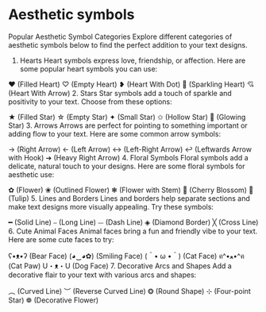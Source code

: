 # Aesthetic symbols
Popular Aesthetic Symbol Categories
Explore different categories of aesthetic symbols below to find the perfect addition to your text designs.

1. Hearts
Heart symbols express love, friendship, or affection. Here are some popular heart symbols you can use:

❤ (Filled Heart)
♡ (Empty Heart)
❥ (Heart With Dot)
💖 (Sparkling Heart)
💘 (Heart With Arrow)
2. Stars
Star symbols add a touch of sparkle and positivity to your text. Choose from these options:

★ (Filled Star)
☆ (Empty Star)
✦ (Small Star)
✩ (Hollow Star)
🌟 (Glowing Star)
3. Arrows
Arrows are perfect for pointing to something important or adding flow to your text. Here are some common arrow symbols:

→ (Right Arrow)
← (Left Arrow)
↔ (Left-Right Arrow)
↩ (Leftwards Arrow with Hook)
➔ (Heavy Right Arrow)
4. Floral Symbols
Floral symbols add a delicate, natural touch to your designs. Here are some floral symbols for aesthetic use:

✿ (Flower)
❀ (Outlined Flower)
❃ (Flower with Stem)
🌸 (Cherry Blossom)
🌷 (Tulip)
5. Lines and Borders
Lines and borders help separate sections and make text designs more visually appealing. Try these symbols:

━ (Solid Line)
⎯ (Long Line)
⏤ (Dash Line)
◈ (Diamond Border)
╳ (Cross Line)
6. Cute Animal Faces
Animal faces bring a fun and friendly vibe to your text. Here are some cute faces to try:

ʕ•ᴥ•ʔ (Bear Face)
(◕‿◕✿) (Smiling Face)
(＾• ω •＾) (Cat Face)
ฅ^•ﻌ•^ฅ (Cat Paw)
U・ᴥ・U (Dog Face)
7. Decorative Arcs and Shapes
Add a decorative flair to your text with various arcs and shapes:

︵ (Curved Line)
︶ (Reverse Curved Line)
❂ (Round Shape)
⊹ (Four-point Star)
❁ (Decorative Flower)

